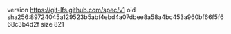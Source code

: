 version https://git-lfs.github.com/spec/v1
oid sha256:89724045a129523b5abf4ebd4a07dbee8a58a4bc453a960bf66f5f668c3b4d2f
size 821
